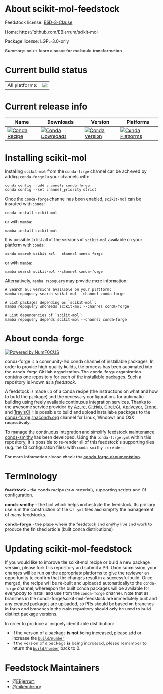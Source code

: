 About scikit-mol-feedstock
==========================

Feedstock license: [BSD-3-Clause](https://github.com/conda-forge/scikit-mol-feedstock/blob/main/LICENSE.txt)

Home: https://github.com/EBjerrum/scikit-mol

Package license: LGPL-3.0-only

Summary: scikit-learn classes for molecule transformation

Current build status
====================


<table><tr><td>All platforms:</td>
    <td>
      <a href="https://dev.azure.com/conda-forge/feedstock-builds/_build/latest?definitionId=23402&branchName=main">
        <img src="https://dev.azure.com/conda-forge/feedstock-builds/_apis/build/status/scikit-mol-feedstock?branchName=main">
      </a>
    </td>
  </tr>
</table>

Current release info
====================

| Name | Downloads | Version | Platforms |
| --- | --- | --- | --- |
| [![Conda Recipe](https://img.shields.io/badge/recipe-scikit--mol-green.svg)](https://anaconda.org/conda-forge/scikit-mol) | [![Conda Downloads](https://img.shields.io/conda/dn/conda-forge/scikit-mol.svg)](https://anaconda.org/conda-forge/scikit-mol) | [![Conda Version](https://img.shields.io/conda/vn/conda-forge/scikit-mol.svg)](https://anaconda.org/conda-forge/scikit-mol) | [![Conda Platforms](https://img.shields.io/conda/pn/conda-forge/scikit-mol.svg)](https://anaconda.org/conda-forge/scikit-mol) |

Installing scikit-mol
=====================

Installing `scikit-mol` from the `conda-forge` channel can be achieved by adding `conda-forge` to your channels with:

```
conda config --add channels conda-forge
conda config --set channel_priority strict
```

Once the `conda-forge` channel has been enabled, `scikit-mol` can be installed with `conda`:

```
conda install scikit-mol
```

or with `mamba`:

```
mamba install scikit-mol
```

It is possible to list all of the versions of `scikit-mol` available on your platform with `conda`:

```
conda search scikit-mol --channel conda-forge
```

or with `mamba`:

```
mamba search scikit-mol --channel conda-forge
```

Alternatively, `mamba repoquery` may provide more information:

```
# Search all versions available on your platform:
mamba repoquery search scikit-mol --channel conda-forge

# List packages depending on `scikit-mol`:
mamba repoquery whoneeds scikit-mol --channel conda-forge

# List dependencies of `scikit-mol`:
mamba repoquery depends scikit-mol --channel conda-forge
```


About conda-forge
=================

[![Powered by
NumFOCUS](https://img.shields.io/badge/powered%20by-NumFOCUS-orange.svg?style=flat&colorA=E1523D&colorB=007D8A)](https://numfocus.org)

conda-forge is a community-led conda channel of installable packages.
In order to provide high-quality builds, the process has been automated into the
conda-forge GitHub organization. The conda-forge organization contains one repository
for each of the installable packages. Such a repository is known as a *feedstock*.

A feedstock is made up of a conda recipe (the instructions on what and how to build
the package) and the necessary configurations for automatic building using freely
available continuous integration services. Thanks to the awesome service provided by
[Azure](https://azure.microsoft.com/en-us/services/devops/), [GitHub](https://github.com/),
[CircleCI](https://circleci.com/), [AppVeyor](https://www.appveyor.com/),
[Drone](https://cloud.drone.io/welcome), and [TravisCI](https://travis-ci.com/)
it is possible to build and upload installable packages to the
[conda-forge](https://anaconda.org/conda-forge) [anaconda.org](https://anaconda.org/)
channel for Linux, Windows and OSX respectively.

To manage the continuous integration and simplify feedstock maintenance
[conda-smithy](https://github.com/conda-forge/conda-smithy) has been developed.
Using the ``conda-forge.yml`` within this repository, it is possible to re-render all of
this feedstock's supporting files (e.g. the CI configuration files) with ``conda smithy rerender``.

For more information please check the [conda-forge documentation](https://conda-forge.org/docs/).

Terminology
===========

**feedstock** - the conda recipe (raw material), supporting scripts and CI configuration.

**conda-smithy** - the tool which helps orchestrate the feedstock.
                   Its primary use is in the construction of the CI ``.yml`` files
                   and simplify the management of *many* feedstocks.

**conda-forge** - the place where the feedstock and smithy live and work to
                  produce the finished article (built conda distributions)


Updating scikit-mol-feedstock
=============================

If you would like to improve the scikit-mol recipe or build a new
package version, please fork this repository and submit a PR. Upon submission,
your changes will be run on the appropriate platforms to give the reviewer an
opportunity to confirm that the changes result in a successful build. Once
merged, the recipe will be re-built and uploaded automatically to the
`conda-forge` channel, whereupon the built conda packages will be available for
everybody to install and use from the `conda-forge` channel.
Note that all branches in the conda-forge/scikit-mol-feedstock are
immediately built and any created packages are uploaded, so PRs should be based
on branches in forks and branches in the main repository should only be used to
build distinct package versions.

In order to produce a uniquely identifiable distribution:
 * If the version of a package **is not** being increased, please add or increase
   the [``build/number``](https://docs.conda.io/projects/conda-build/en/latest/resources/define-metadata.html#build-number-and-string).
 * If the version of a package **is** being increased, please remember to return
   the [``build/number``](https://docs.conda.io/projects/conda-build/en/latest/resources/define-metadata.html#build-number-and-string)
   back to 0.

Feedstock Maintainers
=====================

* [@EBjerrum](https://github.com/EBjerrum/)
* [@mikemhenry](https://github.com/mikemhenry/)

